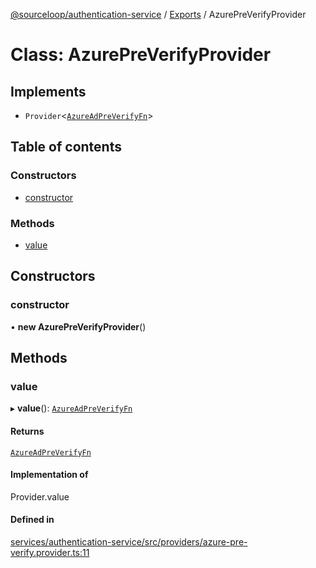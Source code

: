[@sourceloop/authentication-service](../README.md) / [Exports](../modules.md) / AzurePreVerifyProvider

# Class: AzurePreVerifyProvider

## Implements

- `Provider`<[`AzureAdPreVerifyFn`](../interfaces/AzureAdPreVerifyFn.md)\>

## Table of contents

### Constructors

- [constructor](AzurePreVerifyProvider.md#constructor)

### Methods

- [value](AzurePreVerifyProvider.md#value)

## Constructors

### constructor

• **new AzurePreVerifyProvider**()

## Methods

### value

▸ **value**(): [`AzureAdPreVerifyFn`](../interfaces/AzureAdPreVerifyFn.md)

#### Returns

[`AzureAdPreVerifyFn`](../interfaces/AzureAdPreVerifyFn.md)

#### Implementation of

Provider.value

#### Defined in

[services/authentication-service/src/providers/azure-pre-verify.provider.ts:11](https://github.com/codeweb05/repo1/blob/a4cf318/services/authentication-service/src/providers/azure-pre-verify.provider.ts#L11)
